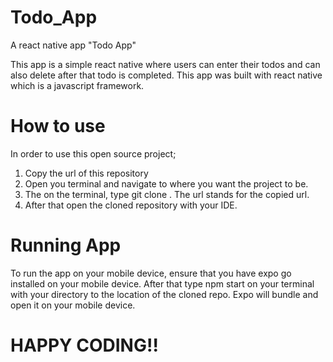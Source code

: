 # Todo_App
A react native app "Todo App"

This app is a simple react native where users can enter their todos and can also delete after that todo is completed.
This app was built with react native which is a javascript framework.
# How to use
In order to use this open source project;
1. Copy the url of this repository
2. Open you terminal and navigate to where you want the project to be.
3. The on the terminal, type git clone <url>. The url stands for the copied url.
4. After that open the cloned repository with your IDE.

# Running App
To run the app on your mobile device, ensure that you have expo go installed on your mobile device.
After that type npm start on your terminal with your directory to the location of the cloned repo.
Expo will bundle and open it on your mobile device.
# HAPPY CODING!!
   
